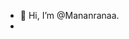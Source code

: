 - 👋 Hi, I’m @Mananranaa.
- 

<!---
Mananranaa/Mananranaa is a ✨ special ✨ repository because its `README.md` (this file) appears on your GitHub profile.
You can click the Preview link to take a look at your changes.
--->
